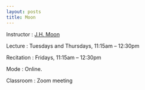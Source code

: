 ```yaml
---
layout: posts
title: Moon
---
```


Instructor
: [J.H. Moon](jh.moon@nyu.edu)

Lecture
: Tuesdays and Thursdays, 11:15am – 12:30pm

Recitation
: Fridays, 11:15am – 12:30pm

Mode
: Online.

Classroom
: Zoom meeting
